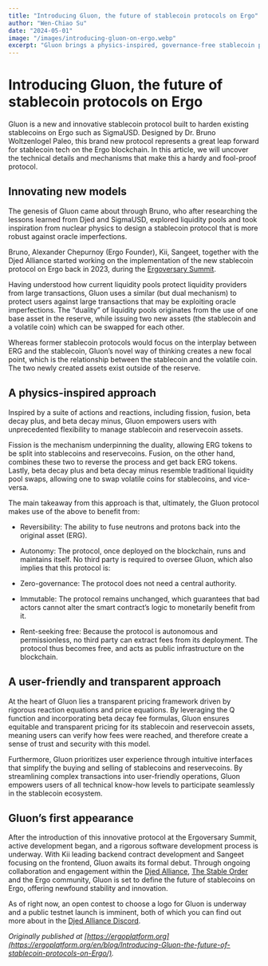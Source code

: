 ```yaml
---
title: "Introducing Gluon, the future of stablecoin protocols on Ergo"
author: "Wen-Chiao Su"
date: "2024-05-01"
image: "/images/introducing-gluon-on-ergo.webp"
excerpt: "Gluon brings a physics-inspired, governance-free stablecoin protocol to the Ergo blockchain."
---
```


# Introducing Gluon, the future of stablecoin protocols on Ergo

Gluon is a new and innovative stablecoin protocol built to harden existing stablecoins on Ergo such as SigmaUSD. Designed by Dr. Bruno Woltzenlogel Paleo, this brand new protocol represents a great leap forward for stablecoin tech on the Ergo blockchain. In this article, we will uncover the technical details and mechanisms that make this a hardy and fool-proof protocol.

## Innovating new models

The genesis of Gluon came about through Bruno, who after researching the lessons learned from Djed and SigmaUSD, explored liquidity pools and took inspiration from nuclear physics to design a stablecoin protocol that is more robust against oracle imperfections.

Bruno, Alexander Chepurnoy (Ergo Founder), Kii, Sangeet, together with the Djed Alliance started working on the implementation of the new stablecoin protocol on Ergo back in 2023, during the [Ergoversary Summit](https://www.youtube.com/watch?v=tnvm1we6xts&list=PL8-KVrs6vXLRxmOmprVdXkHDcO4IaQZOY&index=23&t=803s).

Having understood how current liquidity pools protect liquidity providers from large transactions, Gluon uses a similar (but dual mechanism) to protect users against large transactions that may be exploiting oracle imperfections. The “duality” of liquidity pools originates from the use of one base asset in the reserve, while issuing two new assets (the stablecoin and a volatile coin) which can be swapped for each other.

Whereas former stablecoin protocols would focus on the interplay between ERG and the stablecoin, Gluon’s novel way of thinking creates a new focal point, which is the relationship between the stablecoin and the volatile coin. The two newly created assets exist outside of the reserve.

## A physics-inspired approach

Inspired by a suite of actions and reactions, including fission, fusion, beta decay plus, and beta decay minus, Gluon empowers users with unprecedented flexibility to manage stablecoin and reservecoin assets.

Fission is the mechanism underpinning the duality, allowing ERG tokens to be split into stablecoins and reservecoins. Fusion, on the other hand, combines these two to reverse the process and get back ERG tokens. Lastly, beta decay plus and beta decay minus resemble traditional liquidity pool swaps, allowing one to swap volatile coins for stablecoins, and vice-versa.

The main takeaway from this approach is that, ultimately, the Gluon protocol makes use of the above to benefit from:

- Reversibility: The ability to fuse neutrons and protons back into the original asset (ERG).

- Autonomy: The protocol, once deployed on the blockchain, runs and maintains itself. No third party is required to oversee Gluon, which also implies that this protocol is:

- Zero-governance: The protocol does not need a central authority.

- Immutable: The protocol remains unchanged, which guarantees that bad actors cannot alter the smart contract’s logic to monetarily benefit from it.

- Rent-seeking free: Because the protocol is autonomous and permissionless, no third party can extract fees from its deployment. The protocol thus becomes free, and acts as public infrastructure on the blockchain.

## A user-friendly and transparent approach

At the heart of Gluon lies a transparent pricing framework driven by rigorous reaction equations and price equations. By leveraging the Q function and incorporating beta decay fee formulas, Gluon ensures equitable and transparent pricing for its stablecoin and reservecoin assets, meaning users can verify how fees were reached, and therefore create a sense of trust and security with this model.

Furthermore, Gluon prioritizes user experience through intuitive interfaces that simplify the buying and selling of stablecoins and reservecoins. By streamlining complex transactions into user-friendly operations, Gluon empowers users of all technical know-how levels to participate seamlessly in the stablecoin ecosystem.

## Gluon’s first appearance

After the introduction of this innovative protocol at the Ergoversary Summit, active development began, and a rigorous software development process is underway. With Kii leading backend contract development and Sangeet focusing on the frontend, Gluon awaits its formal debut. Through ongoing collaboration and engagement within the [Djed Alliance](https://docs.djed.one/about-us/the-djed-alliance), [The Stable Order](https://docs.djed.one/about-us/the-stable-order) and the Ergo community, Gluon is set to define the future of stablecoins on Ergo, offering newfound stability and innovation.

As of right now, an open contest to choose a logo for Gluon is underway and a public testnet launch is imminent, both of which you can find out more about in the [Djed Alliance Discord](https://discord.com/invite/xYuTecYRhn).


*Originally published at [https://ergoplatform.org](https://ergoplatform.org/en/blog/Introducing-Gluon-the-future-of-stablecoin-protocols-on-Ergo/).*